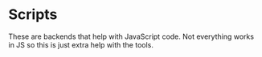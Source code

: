# Scripts
These are backends that help with JavaScript code. Not everything works in JS so this is just extra help with the tools.
